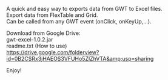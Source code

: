 A quick and easy way to exports data from GWT to Excel files.<br>
Export data from FlexTable and Grid.<br>
Can be called from any GWT event (onClick, onKeyUp,...).<br>


Download from Google Drive:<br>
gwt-excel-1.0.2.jar<br>
readme.txt (How to use)<br>
<a href='https://drive.google.com/folderview?id=0B2CSRx3jHAEOS3VFUHo5ZlZhVTA&usp=sharing'>https://drive.google.com/folderview?id=0B2CSRx3jHAEOS3VFUHo5ZlZhVTA&amp;usp=sharing</a><br>

Enjoy!